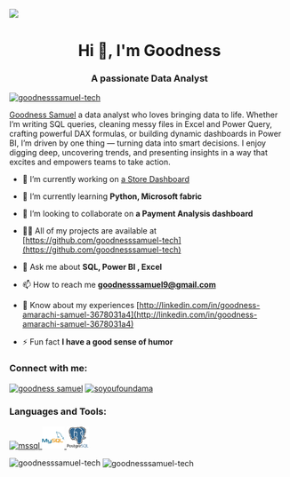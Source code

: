 ![](https://encrypted-tbn0.gstatic.com/images?q=tbn:ANd9GcSwfYls_ejHQ_D_RxjOrOOtyLXxGo7ohDul1A&s)
<h1 align="center">Hi 👋, I'm Goodness</h1>
<h3 align="center">A passionate Data Analyst</h3>

<p align="left"> <a href="https://github.com/ryo-ma/github-profile-trophy"><img src="https://github-profile-trophy.vercel.app/?username=goodnesssamuel-tech" alt="goodnesssamuel-tech" /></a> </p>


[Goodness Samuel](http://linkedin.com/in/goodness-amarachi-samuel-3678031a4) a data analyst who loves bringing data to life. Whether I’m writing SQL queries, cleaning messy files in Excel and Power Query, crafting powerful DAX formulas, or building dynamic dashboards in Power BI, I’m driven by one thing — turning data into smart decisions. I enjoy digging deep, uncovering trends, and presenting insights in a way that excites and empowers teams to take action.


- 🔭 I’m currently working on [a Store Dashboard]((https://github.com/goodnesssamuel-tech/Product-Market-Data-Analysis/blob/main/Screenshot%202025-07-15%20121729.png))

- 🌱 I’m currently learning **Python, Microsoft fabric**

- 👯 I’m looking to collaborate on **a Payment Analysis dashboard**

- 👨‍💻 All of my projects are available at [https://github.com/goodnesssamuel-tech](https://github.com/goodnesssamuel-tech)

- 💬 Ask me about **SQL, Power BI , Excel**

- 📫 How to reach me **goodnesssamuel9@gmail.com**

- 📄 Know about my experiences [http://linkedin.com/in/goodness-amarachi-samuel-3678031a4](http://linkedin.com/in/goodness-amarachi-samuel-3678031a4)

- ⚡ Fun fact **I have a good sense of humor**

<h3 align="left">Connect with me:</h3>
<p align="left">
<a href="https://linkedin.com/in/goodness samuel" target="blank"><img align="center" src="https://raw.githubusercontent.com/rahuldkjain/github-profile-readme-generator/master/src/images/icons/Social/linked-in-alt.svg" alt="goodness samuel" height="30" width="40" /></a>
<a href="https://instagram.com/soyoufoundama" target="blank"><img align="center" src="https://raw.githubusercontent.com/rahuldkjain/github-profile-readme-generator/master/src/images/icons/Social/instagram.svg" alt="soyoufoundama" height="30" width="40" /></a>
</p>

<h3 align="left">Languages and Tools:</h3>
<p align="left"> <a href="https://www.microsoft.com/en-us/sql-server" target="_blank" rel="noreferrer"> <img src="https://www.svgrepo.com/show/303229/microsoft-sql-server-logo.svg" alt="mssql" width="40" height="40"/> </a> <a href="https://www.mysql.com/" target="_blank" rel="noreferrer"> <img src="https://raw.githubusercontent.com/devicons/devicon/master/icons/mysql/mysql-original-wordmark.svg" alt="mysql" width="40" height="40"/> </a> <a href="https://www.postgresql.org" target="_blank" rel="noreferrer"> <img src="https://raw.githubusercontent.com/devicons/devicon/master/icons/postgresql/postgresql-original-wordmark.svg" alt="postgresql" width="40" height="40"/> </a> </p>

<p><img align="left" src="https://github-readme-stats.vercel.app/api/top-langs?username=goodnesssamuel-tech&show_icons=true&locale=en&layout=compact" alt="goodnesssamuel-tech" /></p>

<p>&nbsp;<img align="center" src="https://github-readme-stats.vercel.app/api?username=goodnesssamuel-tech&show_icons=true&locale=en" alt="goodnesssamuel-tech" /></p>

